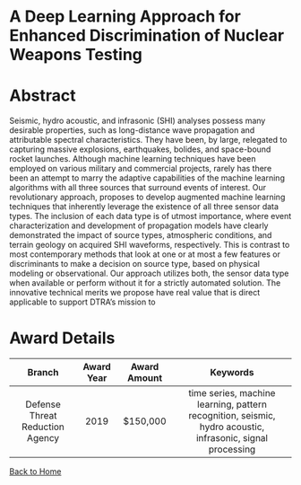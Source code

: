 
A Deep Learning Approach for Enhanced Discrimination of Nuclear Weapons Testing
===============================================================================

# Abstract


Seismic, hydro acoustic, and infrasonic (SHI) analyses possess many desirable properties, such as long-distance wave propagation and attributable spectral characteristics. They have been, by large, relegated to capturing massive explosions, earthquakes, bolides, and space-bound rocket launches. Although machine learning techniques have been employed on various military and commercial projects, rarely has there been an attempt to marry the adaptive capabilities of the machine learning algorithms with all three sources that surround events of interest. Our revolutionary approach, proposes to develop augmented machine learning techniques that inherently leverage the existence of all three sensor data types. The inclusion of each data type is of utmost importance, where event characterization and development of propagation models have clearly demonstrated the impact of source types, atmospheric conditions, and terrain geology on acquired SHI waveforms, respectively. This is contrast to most contemporary methods that look at one or at most a few features or discriminants to make a decision on source type, based on physical modeling or observational. Our approach utilizes both, the sensor data type when available or perform without it for a strictly automated solution. The innovative technical merits we propose have real value that is direct applicable to support DTRA’s mission to  

# Award Details

|Branch|Award Year|Award Amount|Keywords|
| :---: | :---: | :---: | :---: |
|Defense Threat Reduction Agency|2019|$150,000|time series, machine learning, pattern recognition, seismic, hydro acoustic, infrasonic, signal processing|
  
  


[Back to Home](https://github.com/chrischow/dod_sbir_awards#2595)